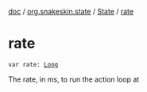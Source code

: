 [doc](../../index.md) / [org.snakeskin.state](../index.md) / [State](index.md) / [rate](./rate.md)

# rate

`var rate: `[`Long`](https://kotlinlang.org/api/latest/jvm/stdlib/kotlin/-long/index.html)

The rate, in ms, to run the action loop at

